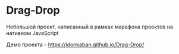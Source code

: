 # Drag-Drop

Небольшой проект, написанный в рамках марафона проектов на нативном JavaScript

Демо проекта - https://ldonkaban.github.io/Drag-Drop/
